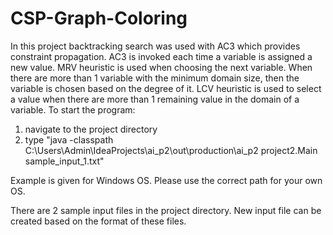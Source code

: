 # CSP-Graph-Coloring
In this project backtracking search was used with AC3 which provides constraint propagation. AC3 is invoked each time a variable is assigned a new value. MRV heuristic is used when choosing the next variable. When there are more than 1 variable with the minimum domain size, then the variable is chosen based on the degree of it. LCV heuristic is used to select a value when there are more than 1 remaining value in the domain of a variable.
To start the program:
1. navigate to the project directory
2. type "java -classpath C:\Users\Admin\IdeaProjects\ai_p2\out\production\ai_p2 project2.Main sample_input_1.txt"

Example is given for Windows OS. Please use the correct path for your own OS.

There are 2 sample input files in the project directory.
New input file can be created based on the format of these files.
